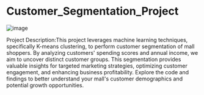 # Customer_Segmentation_Project
![image](https://github.com/Namog0916/Customer_Segmentation_Project/assets/126410835/c92d539a-1d45-49e4-b355-720151dfcc2d)

Project Description:This project leverages machine learning techniques, specifically K-means clustering, to perform customer segmentation of mall shoppers. By analyzing customers' spending scores and annual income, we aim to uncover distinct customer groups. This segmentation provides valuable insights for targeted marketing strategies, optimizing customer engagement, and enhancing business profitability. Explore the code and findings to better understand your mall's customer demographics and potential growth opportunities.
